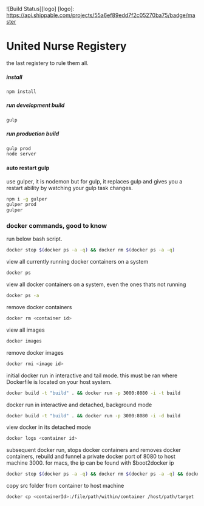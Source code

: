 ![Build Status][logo]
[logo]: https://api.shippable.com/projects/55a6ef89edd7f2c05270ba75/badge/master
# United Nurse Registery
the last registery to rule them all.

##### install
```sh
npm install
```

##### run development build
```sh
gulp
```

##### run production build
```sh
gulp prod
node server
```

#### auto restart gulp
use gulper, it is nodemon but for gulp, it replaces gulp and gives you a restart ability by watching your gulp task changes.
```sh
npm i -g gulper
gulper prod
gulper
```


### docker commands, good to know
run below bash script.
```bash
docker stop $(docker ps -a -q) && docker rm $(docker ps -a -q)
```

view all currently running docker containers on a system
```bash
docker ps
```

view all docker containers on a system, even the ones thats not running
```bash
docker ps -a
```

remove docker containers
```bash
docker rm <container id>
```

view all images
```bash
docker images
```

remove docker images
```bash
docker rmi <image id>
```

initial docker run in interactive and tail mode. this must be ran where Dockerfile is located on your host system.
```bash
docker build -t "build" . && docker run -p 3000:8080 -i -t build
```

docker run in interactive and detached, background mode
```bash
docker build -t "build" . && docker run -p 3000:8080 -i -d build
```

view docker in its detached mode
```bash
docker logs <container id>
```

subsequent docker run, stops docker containers and removes docker containers, rebuild and funnel a private docker port of 8080 to host machine 3000. for macs, the ip can be found with $boot2docker ip
```bash
docker stop $(docker ps -a -q) && docker rm $(docker ps -a -q) && docker rmi build && docker build -t "build" . && docker run -p 3000:8080 -i -d build
```

copy src folder from container to host machine
```bash
docker cp <containerId>:/file/path/within/container /host/path/target
```
